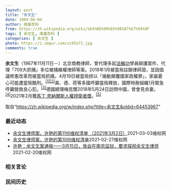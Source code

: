 ```yaml
---
layout: post
title: "余文生"
date: 1989-06-04
author: 维基百科
from: https://zh.wikipedia.org/wiki/%E4%BD%99%E6%96%87%E7%94%9F
tags: [ 余文生, 维基百科 ]
categories: [ 余文生 ]
photo: https://i.imgur.com/zc9Io71.jpg
comments: true
---
```

<div class="mw-parser-output">
<p><b>余文生</b>（1967年11月11日<span class="useeditintro" title="Template:BLP editintro">－</span>）北京商務律師，曾代理多起<a href="/wiki/%E6%B3%95%E8%BC%AA%E5%8A%9F" class="mw-redirect" title="法輪功">法輪功</a>學員辯護案件、代理「709大抓捕」多位被捕維權律師等案。2018年1月被當局註銷律師證，並因倡議修憲改革而被當局抓捕，4月19日被當局控以「煽動顛覆國家政權罪」，家屬憂心可能遭當局酷刑。<sup id="cite_ref-EPO0420_1-0" class="reference"><a href="#cite_note-EPO0420-1">[1]</a></sup><sup id="cite_ref-bbc17_2-0" class="reference"><a href="#cite_note-bbc17-2">[2]</a></sup>美、德、荷等多國呼籲當局釋放，國際特赦組織1月緊急呼籲營救良心犯。<sup id="cite_ref-amnesty_3-0" class="reference"><a href="#cite_note-amnesty-3">[3]</a></sup>德國總理梅克爾2018年5月24日訪問中國，曾會見余妻。<sup id="cite_ref-4" class="reference"><a href="#cite_note-4">[4]</a></sup>2021年2月獲<a href="/wiki/%E9%A9%AC%E4%B8%81%C2%B7%E6%81%A9%E7%BA%B3%E5%B0%94%E6%96%AF%E4%BA%BA%E6%9D%83%E6%8D%8D%E5%8D%AB%E8%80%85%E5%A5%96" title="马丁·恩纳尔斯人权捍卫者奖">馬丁·恩納爾斯人權捍衛者獎</a>。<sup id="cite_ref-5" class="reference"><a href="#cite_note-5">[5]</a></sup>
</p>
</div><noscript><img src="//zh.wikipedia.org/wiki/Special:CentralAutoLogin/start?type=1x1" alt="" title="" width="1" height="1" style="border: none; position: absolute;"></noscript>
<div class="printfooter">取自“<a dir="ltr" href="https://zh.wikipedia.org/w/index.php?title=余文生&amp;oldid=64453967">https://zh.wikipedia.org/w/index.php?title=余文生&amp;oldid=64453967</a>”</div><div id="recent-news"><h3>最近动态</h3><ul><li><a href="https://nodebe4.github.io/waimei/2021-03-03/%E4%BD%99%E6%96%87%E7%94%9F%E5%BE%8B%E5%B8%88%E6%A1%88-%E8%AE%B8%E8%89%B3%E7%9A%84%E7%AC%AC11%E4%BB%BD%E7%BB%B4%E6%9D%83%E6%B8%85%E5%8D%95-2021%E5%B9%B43%E6%9C%882%E6%97%A5" title="余文生律师案，许艳的第11份维权清单 （2021年3月2日）—— 概要：3年不放弃努力与顽强坚持，感谢有大家的一直陪伴与帮助。差5天就3年整时，妻子才第一次获得与余文生视频会见。许艳荣幸与约18...">余文生律师案，许艳的第11份维权清单   （2021年3月2日）</a><time>2021-03-03</time><a class="tag">维权网</a></li>
<li><a href="https://nodebe4.github.io/waimei/2021-02-27/%E4%BD%99%E6%96%87%E7%94%9F%E5%BE%8B%E5%B8%88%E6%A1%88-%E8%AE%B8%E8%89%B3%E7%9A%84%E7%AC%AC10%E4%BB%BD%E7%BB%B4%E6%9D%83%E6%B8%85%E5%8D%95" title="余文生律师案，许艳的第10份维权清单—— 概要：余文生律师右手残疾、牙齿脱落，仍然没有得到治疗。二审江苏省高级人民法院，在不让辩护律师阅完卷、没有辩护律师辩护词、对辩护律师的4项法律申请不予书面...">余文生律师案，许艳的第10份维权清单</a><time>2021-02-27</time><a class="tag">维权网</a></li>
<li><a href="https://nodebe4.github.io/waimei/2021-02-20/%E8%AE%B8%E8%89%B3-%E4%BD%99%E6%96%87%E7%94%9F%E6%A1%88%E9%80%9A%E6%8A%A5-3%E6%9C%8815%E6%97%A5-%E6%88%91%E4%BC%9A%E5%9C%A8%E5%8D%97%E4%BA%AC%E7%9B%91%E7%8B%B1-%E8%A6%81%E6%B1%82%E6%8E%A2%E8%A7%86%E4%BD%99%E6%96%87%E7%94%9F%E5%BE%8B%E5%B8%88" title="许艳：余文生案通报——3月15日，我会在南京监狱，要求探视余文生律师—— &nbsp; 2021年1月26日，余文生律师被投到距离北京1045公里以外的南京监狱。先是14天隔离，每天只是坐着和站着，不可以...">许艳：余文生案通报——3月15日，我会在南京监狱，要求探视余文生律师</a><time>2021-02-20</time><a class="tag">维权网</a></li>
</ul></div><div id="open-opinion"><h3>相关言论</h3><ul></ul></div><div id="mjls-record"><h3>民间历史</h3><ul></ul></div>